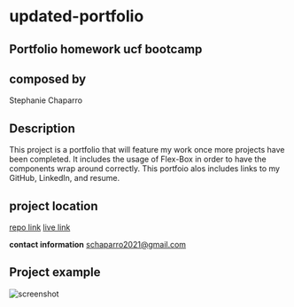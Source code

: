 # updated-portfolio
## Portfolio homework ucf bootcamp



## composed by
Stephanie Chaparro

## Description
This project is a portfolio that will feature my work once more projects have been completed. It includes the usage of Flex-Box in order to have the components wrap around correctly. This portfoio alos includes links to my GitHub, LinkedIn, and resume.

## project location ##
[repo link](https://github.com/schaparro08/stephanie-portfolio)
[live link](https://schaparro08.github.io/stephanie-portfolio/)

**contact information**
schaparro2021@gmail.com


## Project example

![screenshot](./images/screencapture-file-Users-stephaniechaparro-roldan-Documents-UCF-Homework-stephanie-portfolio-index-html-2022-03-29-23_31_26.png)



